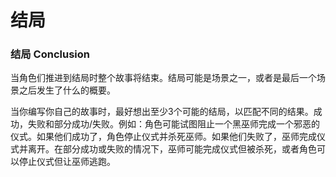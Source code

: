 # 结局

### 结局 Conclusion

当角色们推进到结局时整个故事将结束。结局可能是场景之一，或者是最后一个场景之后发生了什么的概要。

当你编写你自己的故事时，最好想出至少3个可能的结局，以匹配不同的结果。成功，失败和部分成功/失败。例如：角色可能试图阻止一个黑巫师完成一个邪恶的仪式。如果他们成功了，角色停止仪式并杀死巫师。如果他们失败了，巫师完成仪式并离开。在部分成功或失败的情况下，巫师可能完成仪式但被杀死，或者角色可以停止仪式但让巫师逃跑。
